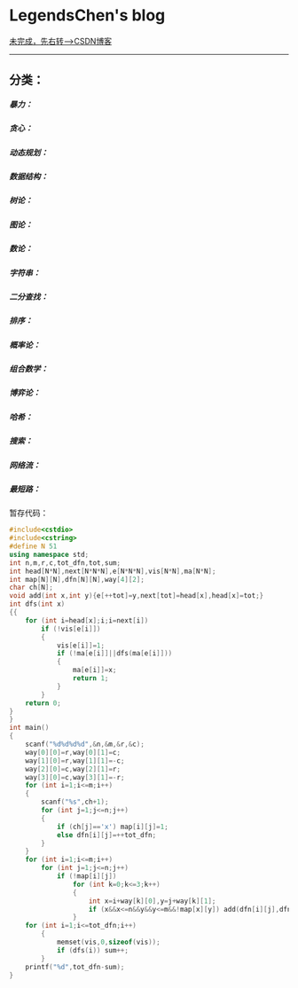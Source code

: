 # LegendsChen's blog
  
[未完成，先右转——>CSDN博客](https://blog.csdn.net/qq_31567525)

----------------------------

## 分类：

##### 暴力：

##### 贪心：

##### 动态规划：

##### 数据结构：

##### 树论：

##### 图论：

##### 数论：

##### 字符串：

##### 二分查找：

##### 排序：

##### 概率论：

##### 组合数学：

##### 博弈论：

##### 哈希：

##### 搜索：

##### 网络流：

##### 最短路：

暂存代码：
```c++
#include<cstdio>
#include<cstring>
#define N 51
using namespace std;
int n,m,r,c,tot_dfn,tot,sum;
int head[N*N],next[N*N*N],e[N*N*N],vis[N*N],ma[N*N];
int map[N][N],dfn[N][N],way[4][2];
char ch[N];
void add(int x,int y){e[++tot]=y,next[tot]=head[x],head[x]=tot;}
int dfs(int x)
{{
	for (int i=head[x];i;i=next[i]) 
		if (!vis[e[i]]) 
		{
			vis[e[i]]=1;
			if (!ma[e[i]]||dfs(ma[e[i]])) 
			{
				ma[e[i]]=x;
				return 1;
			}
		}
	return 0;
}
}
int main()
{
	scanf("%d%d%d%d",&n,&m,&r,&c);
	way[0][0]=r,way[0][1]=c;
	way[1][0]=r,way[1][1]=-c;
	way[2][0]=c,way[2][1]=r;
	way[3][0]=c,way[3][1]=-r;
	for (int i=1;i<=m;i++)
	{
		scanf("%s",ch+1);
		for (int j=1;j<=n;j++) 
		{
			if (ch[j]=='x') map[i][j]=1;
			else dfn[i][j]=++tot_dfn;
		}
	}
	for (int i=1;i<=m;i++)
		for (int j=1;j<=n;j++)
			if (!map[i][j]) 
				for (int k=0;k<=3;k++)
				{
					int x=i+way[k][0],y=j+way[k][1];
					if (x&&x<=n&&y&&y<=m&&!map[x][y]) add(dfn[i][j],dfn[x][y]);
				}
	for (int i=1;i<=tot_dfn;i++)
		{
			memset(vis,0,sizeof(vis));
			if (dfs(i)) sum++;
		}
	printf("%d",tot_dfn-sum);
}
```

